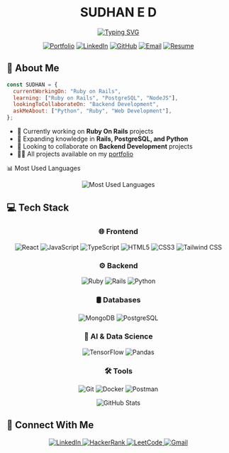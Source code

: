 <div align="center">
  
# SUDHAN E D
  
<a href="https://git.io/typing-svg"><img src="https://readme-typing-svg.herokuapp.com?font=Fira+Code&weight=700&size=30&duration=2000&pause=300&color=4D84F3&center=true&vCenter=true&width=600&height=75&lines=Full-Stack+Developer;Software+Engineer;Ruby+On+Rails+Developer;MERN+Stack+Developer;AI+%26+ML+Enthusiast" alt="Typing SVG" /></a>

[![Portfolio](https://img.shields.io/badge/Portfolio-4285F4?style=for-the-badge&logo=GoogleChrome&logoColor=white)](https://subtle-gumdrop-0c6ae4.netlify.app/)
[![LinkedIn](https://img.shields.io/badge/LinkedIn-0077B5?style=for-the-badge&logo=linkedin&logoColor=white)](https://linkedin.com/in/sudhaned)
[![GitHub](https://img.shields.io/badge/GitHub-181717?style=for-the-badge&logo=github&logoColor=white)](https://github.com/sudhan670)
[![Email](https://img.shields.io/badge/Email-EA4335?style=for-the-badge&logo=gmail&logoColor=white)](mailto:sudhaned08@gmail.com)
[![Resume](https://img.shields.io/badge/Resume-4285F4?style=for-the-badge&logo=googledrive&logoColor=white)](https://drive.google.com/file/d/10cu_FLttLnMEA1zk9UkJ670OuSQwxYnj/view)
  
</div>

## 🚀 About Me

```javascript
const SUDHAN = {
  currentWorkingOn: "Ruby on Rails",
  learning: ["Ruby on Rails", "PostgreSQL", "NodeJS"],
  lookingToCollaborateOn: "Backend Development",
  askMeAbout: ["Python", "Ruby", "Web Development"],
};
```

- 🔭 Currently working on **Ruby On Rails** projects
- 🌱 Expanding knowledge in **Rails, PostgreSQL, and Python**
- 👯 Looking to collaborate on **Backend Development** projects
- 👨‍💻 All projects available on my [portfolio](https://subtle-gumdrop-0c6ae4.netlify.app/)

📊 Most Used Languages
<div align="center">
  <img src="https://github-readme-stats.vercel.app/api/top-langs/?username=sudhan670&theme=tokyonight&hide_border=true&layout=compact&bg_color=0D1117" alt="Most Used Languages" />
</div>

## 💻 Tech Stack

<div align="center">

### 🌐 Frontend
![React](https://img.shields.io/badge/-React-61DAFB?style=for-the-badge&logo=react&logoColor=black)
![JavaScript](https://img.shields.io/badge/-JavaScript-F7DF1E?style=for-the-badge&logo=javascript&logoColor=black)
![TypeScript](https://img.shields.io/badge/-TypeScript-3178C6?style=for-the-badge&logo=typescript&logoColor=white)
![HTML5](https://img.shields.io/badge/-HTML5-E34F26?style=for-the-badge&logo=html5&logoColor=white)
![CSS3](https://img.shields.io/badge/-CSS3-1572B6?style=for-the-badge&logo=css3&logoColor=white)
![Tailwind CSS](https://img.shields.io/badge/-Tailwind_CSS-38B2AC?style=for-the-badge&logo=tailwind-css&logoColor=white)

### ⚙️ Backend
![Ruby](https://img.shields.io/badge/-Ruby-CC342D?style=for-the-badge&logo=ruby&logoColor=white)
![Rails](https://img.shields.io/badge/-Rails-CC0000?style=for-the-badge&logo=ruby-on-rails&logoColor=white)
![Python](https://img.shields.io/badge/-Python-3776AB?style=for-the-badge&logo=python&logoColor=white)

### 🛢️ Databases
![MongoDB](https://img.shields.io/badge/-MongoDB-47A248?style=for-the-badge&logo=mongodb&logoColor=white)
![PostgreSQL](https://img.shields.io/badge/-PostgreSQL-336791?style=for-the-badge&logo=postgresql&logoColor=white)

### 🧠 AI & Data Science
![TensorFlow](https://img.shields.io/badge/-TensorFlow-FF6F00?style=for-the-badge&logo=tensorflow&logoColor=white)
![Pandas](https://img.shields.io/badge/-Pandas-150458?style=for-the-badge&logo=pandas&logoColor=white)

### 🛠️ Tools
![Git](https://img.shields.io/badge/-Git-F05032?style=for-the-badge&logo=git&logoColor=white)
![Docker](https://img.shields.io/badge/-Docker-2496ED?style=for-the-badge&logo=docker&logoColor=white)
![Postman](https://img.shields.io/badge/-Postman-FF6C37?style=for-the-badge&logo=postman&logoColor=white)

</div>

<div align="center">
  <img src="https://github-readme-stats.vercel.app/api?username=sudhan670&show_icons=true&theme=tokyonight&hide_border=true&count_private=true&bg_color=0D1117" alt="GitHub Stats" />
</div>

## 📱 Connect With Me

<div align="center">
  <a href="https://linkedin.com/in/sudhaned">
    <img src="https://img.shields.io/badge/LinkedIn-0077B5?style=for-the-badge&logo=linkedin&logoColor=white" alt="LinkedIn" />
  </a>
  <a href="https://www.hackerrank.com/sudhaned670">
    <img src="https://img.shields.io/badge/HackerRank-00EA64?style=for-the-badge&logo=hackerrank&logoColor=white" alt="HackerRank" />
  </a>
  <a href="https://www.leetcode.com/sudhaned">
    <img src="https://img.shields.io/badge/LeetCode-FFA116?style=for-the-badge&logo=leetcode&logoColor=white" alt="LeetCode" />
  </a>
  <a href="mailto:sudhaned08@gmail.com">
    <img src="https://img.shields.io/badge/Gmail-D14836?style=for-the-badge&logo=gmail&logoColor=white" alt="Gmail" />
  </a>
</div>

